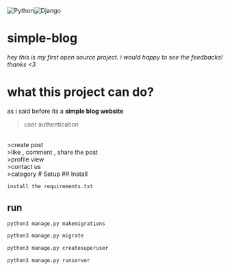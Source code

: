 ![Python](https://img.shields.io/badge/python-3670A0?style=for-the-badge&logo=python&logoColor=ffdd54)![Django](https://img.shields.io/badge/Django-092E20?style=for-the-badge&logo=django&logoColor=white)
# simple-blog
 *hey this is my first open source project. i would happy to see the feedbacks! thanks  &lt;3*
# what this project can do?
as i said before its a **simple blog website**
>user authentication
<br>
>create post
<br>
>like , comment , share the post
<br>
>profile view
<br>
>contact us
<br>
>category
# Setup
## Install

```txt
install the requirements.txt
```

## run
```bash 
python3 manage.py makemigrations
```
```bash
python3 manage.py migrate
```
```bash
python3 manage.py createsuperuser
```
```bash
python3 manage.py runserver
```
